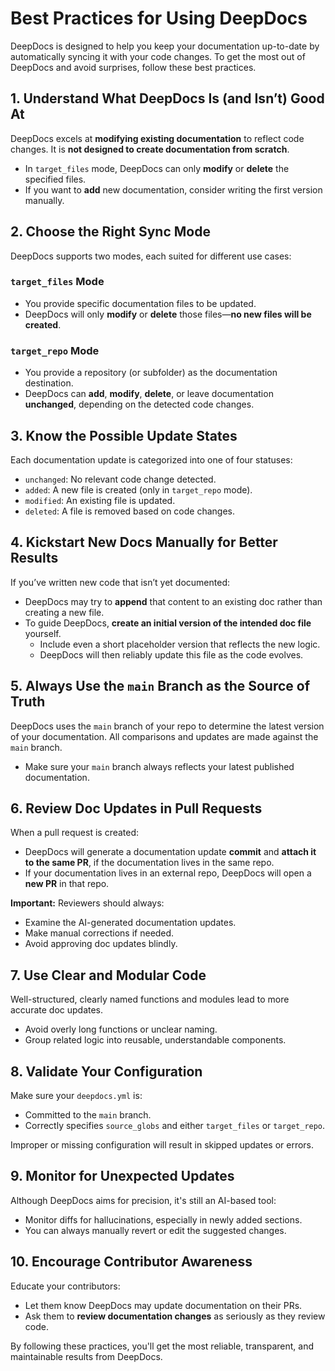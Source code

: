 # Best Practices for Using DeepDocs

DeepDocs is designed to help you keep your documentation up-to-date by automatically syncing it with your code changes. To get the most out of DeepDocs and avoid surprises, follow these best practices.


## 1. Understand What DeepDocs Is (and Isn’t) Good At

DeepDocs excels at **modifying existing documentation** to reflect code changes. It is **not designed to create documentation from scratch**.

- In `target_files` mode, DeepDocs can only **modify** or **delete** the specified files.
- If you want to **add** new documentation, consider writing the first version manually.
  

## 2. Choose the Right Sync Mode

DeepDocs supports two modes, each suited for different use cases:

### `target_files` Mode
- You provide specific documentation files to be updated.
- DeepDocs will only **modify** or **delete** those files—**no new files will be created**.

### `target_repo` Mode
- You provide a repository (or subfolder) as the documentation destination.
- DeepDocs can **add**, **modify**, **delete**, or leave documentation **unchanged**, depending on the detected code changes.
  


## 3. Know the Possible Update States

Each documentation update is categorized into one of four statuses:
- `unchanged`: No relevant code change detected.
- `added`: A new file is created (only in `target_repo` mode).
- `modified`: An existing file is updated.
- `deleted`: A file is removed based on code changes.
  


## 4. Kickstart New Docs Manually for Better Results

If you’ve written new code that isn’t yet documented:
- DeepDocs may try to **append** that content to an existing doc rather than creating a new file.
- To guide DeepDocs, **create an initial version of the intended doc file** yourself.
  - Include even a short placeholder version that reflects the new logic.
  - DeepDocs will then reliably update this file as the code evolves.
    


## 5. Always Use the `main` Branch as the Source of Truth

DeepDocs uses the `main` branch of your repo to determine the latest version of your documentation. All comparisons and updates are made against the `main` branch.

- Make sure your `main` branch always reflects your latest published documentation.
  


## 6. Review Doc Updates in Pull Requests

When a pull request is created:
- DeepDocs will generate a documentation update **commit** and **attach it to the same PR**, if the documentation lives in the same repo.
- If your documentation lives in an external repo, DeepDocs will open a **new PR** in that repo.

**Important:** Reviewers should always:
- Examine the AI-generated documentation updates.
- Make manual corrections if needed.
- Avoid approving doc updates blindly.
  


## 7. Use Clear and Modular Code

Well-structured, clearly named functions and modules lead to more accurate doc updates.

- Avoid overly long functions or unclear naming.
- Group related logic into reusable, understandable components.
  


## 8. Validate Your Configuration

Make sure your `deepdocs.yml` is:
- Committed to the `main` branch.
- Correctly specifies `source_globs` and either `target_files` or `target_repo`.

Improper or missing configuration will result in skipped updates or errors.



## 9. Monitor for Unexpected Updates

Although DeepDocs aims for precision, it's still an AI-based tool:
- Monitor diffs for hallucinations, especially in newly added sections.
- You can always manually revert or edit the suggested changes.
  


## 10. Encourage Contributor Awareness

Educate your contributors:
- Let them know DeepDocs may update documentation on their PRs.
- Ask them to **review documentation changes** as seriously as they review code.



By following these practices, you'll get the most reliable, transparent, and maintainable results from DeepDocs.

